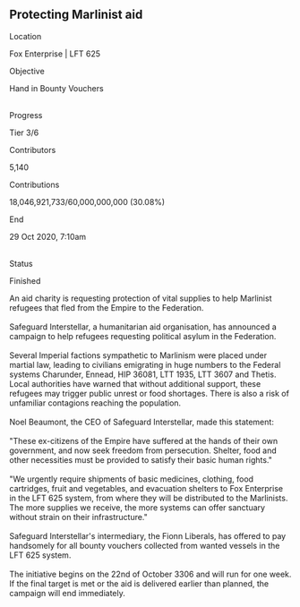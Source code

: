 ## Protecting Marlinist aid

Location

Fox Enterprise \| LFT 625

Objective

Hand in Bounty Vouchers​

\
Progress

Tier 3/6

Contributors

5,140

Contributions

18,046,921,733/60,000,000,000 (30.08%)

End

29 Oct 2020, 7:10am

\
Status

Finished

An aid charity is requesting protection of vital supplies to help
Marlinist refugees that fled from the Empire to the Federation.\
\
Safeguard Interstellar, a humanitarian aid organisation, has announced a
campaign to help refugees requesting political asylum in the
Federation.\
\
Several Imperial factions sympathetic to Marlinism were placed under
martial law, leading to civilians emigrating in huge numbers to the
Federal systems Charunder, Ennead, HIP 36081, LTT 1935, LTT 3607 and
Thetis. Local authorities have warned that without additional support,
these refugees may trigger public unrest or food shortages. There is
also a risk of unfamiliar contagions reaching the population.\
\
Noel Beaumont, the CEO of Safeguard Interstellar, made this statement:\
\
\"These ex-citizens of the Empire have suffered at the hands of their
own government, and now seek freedom from persecution. Shelter, food and
other necessities must be provided to satisfy their basic human
rights.\"\
\
\"We urgently require shipments of basic medicines, clothing, food
cartridges, fruit and vegetables, and evacuation shelters to Fox
Enterprise in the LFT 625 system, from where they will be distributed to
the Marlinists. The more supplies we receive, the more systems can offer
sanctuary without strain on their infrastructure.\"\
\
Safeguard Interstellar\'s intermediary, the Fionn Liberals, has offered
to pay handsomely for all bounty vouchers collected from wanted vessels
in the LFT 625 system.\
\
The initiative begins on the 22nd of October 3306 and will run for one
week. If the final target is met or the aid is delivered earlier than
planned, the campaign will end immediately.
